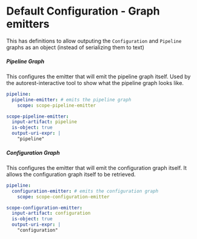 
# Default Configuration - Graph emitters

This has definitions to allow outputing the `Configuration` and `Pipeline` graphs
as an object (instead of serializing them to text)

##### Pipeline Graph

This configures the emitter that will emit the pipeline graph itself.
Used by the autorest-interactive tool to show what the pipeline graph looks like.

``` yaml
pipeline:
  pipeline-emitter: # emits the pipeline graph
    scope: scope-pipeline-emitter

scope-pipeline-emitter:
  input-artifact: pipeline
  is-object: true
  output-uri-expr: |
    "pipeline"
```

##### Configuration Graph

This configures the emitter that will emit the configuration graph itself.
It allows the configuration graph itself to be retrieved.

``` yaml
pipeline:
  configuration-emitter: # emits the configuration graph
    scope: scope-configuration-emitter

scope-configuration-emitter:
  input-artifact: configuration
  is-object: true
  output-uri-expr: |
    "configuration"
```